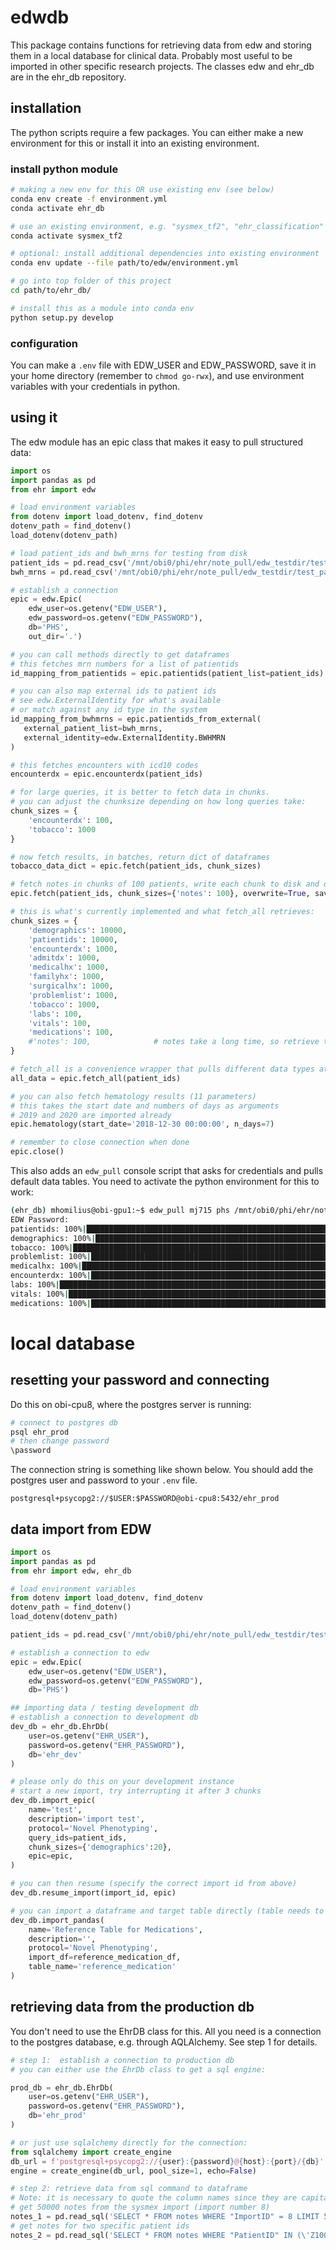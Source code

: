 # edwdb

This package contains functions for retrieving data from edw and storing them in a local database for clinical data.
Probably most useful to be imported in other specific research projects.
The classes edw and ehr_db are in the ehr_db repository.

## installation
The python scripts require a few packages. You can either make a new environment for this 
or install it into an existing environment.

### install python module
```bash
# making a new env for this OR use existing env (see below)
conda env create -f environment.yml
conda activate ehr_db

# use an existing environment, e.g. "sysmex_tf2", "ehr_classification"
conda activate sysmex_tf2

# optional: install additional dependencies into existing environment
conda env update --file path/to/edw/environment.yml

# go into top folder of this project
cd path/to/ehr_db/

# install this as a module into conda env
python setup.py develop
```

### configuration
You can make a `.env` file with EDW_USER and EDW_PASSWORD, save it in your home directory (remember to `chmod go-rwx`),
and use environment variables with your credentials in python.

## using it

The edw module has an epic class that makes it easy to pull structured data:

```python
import os
import pandas as pd
from ehr import edw

# load environment variables
from dotenv import load_dotenv, find_dotenv
dotenv_path = find_dotenv()
load_dotenv(dotenv_path)

# load patient_ids and bwh_mrns for testing from disk
patient_ids = pd.read_csv('/mnt/obi0/phi/ehr/note_pull/edw_testdir/test_patientids.tsv', sep='\t').PatientID
bwh_mrns = pd.read_csv('/mnt/obi0/phi/ehr/note_pull/edw_testdir/test_patientids.tsv', sep='\t').BWHMRN

# establish a connection
epic = edw.Epic(
    edw_user=os.getenv("EDW_USER"),
    edw_password=os.getenv("EDW_PASSWORD"),
    db='PHS',
    out_dir='.')

# you can call methods directly to get dataframes
# this fetches mrn numbers for a list of patientids
id_mapping_from_patientids = epic.patientids(patient_list=patient_ids)

# you can also map external ids to patient ids
# see edw.ExternalIdentity for what's available 
# or match against any id type in the system
id_mapping_from_bwhmrns = epic.patientids_from_external(
   external_patient_list=bwh_mrns,
   external_identity=edw.ExternalIdentity.BWHMRN
)

# this fetches encounters with icd10 codes
encounterdx = epic.encounterdx(patient_ids)

# for large queries, it is better to fetch data in chunks.
# you can adjust the chunksize depending on how long queries take:
chunk_sizes = {
    'encounterdx': 100,
    'tobacco': 1000
}

# now fetch results, in batches, return dict of dataframes
tobacco_data_dict = epic.fetch(patient_ids, chunk_sizes)

# fetch notes in chunks of 100 patients, write each chunk to disk and do not aggregate them
epic.fetch(patient_ids, chunk_sizes={'notes': 100}, overwrite=True, save_format='parquet', save_only=True)

# this is what's currently implemented and what fetch_all retrieves:
chunk_sizes = {
    'demographics': 10000,
    'patientids': 10000,
    'encounterdx': 1000,
    'admitdx': 1000,
    'medicalhx': 1000,
    'familyhx': 1000,
    'surgicalhx': 1000,
    'problemlist': 1000,
    'tobacco': 1000,
    'labs': 100,
    'vitals': 100,
    'medications': 100,
    #'notes': 100,              # notes take a long time, so retrieve them separately
}

# fetch_all is a convenience wrapper that pulls different data types at once (excluding notes)
all_data = epic.fetch_all(patient_ids)

# you can also fetch hematology results (11 parameters)
# this takes the start date and numbers of days as arguments
# 2019 and 2020 are imported already
epic.hematology(start_date='2018-12-30 00:00:00', n_days=7)

# remember to close connection when done
epic.close()
```

This also adds an `edw_pull` console script that asks for credentials and pulls default data tables.
You need to activate the python environment for this to work:

```bash
(ehr_db) mhomilius@obi-gpu1:~$ edw_pull mj715 phs /mnt/obi0/phi/ehr/note_pull/edw_testdir/test_patientids.txt --outdir .
EDW Password:
patientids: 100%|████████████████████████████████████████████████████████████████| 1/1 [00:01<00:00,  1.05s/it]
demographics: 100%|██████████████████████████████████████████████████████████████| 1/1 [00:01<00:00,  1.17s/it]
tobacco: 100%|███████████████████████████████████████████████████████████████████| 1/1 [00:01<00:00,  1.05s/it]
problemlist: 100%|███████████████████████████████████████████████████████████████| 1/1 [00:01<00:00,  1.09s/it]
medicalhx: 100%|█████████████████████████████████████████████████████████████████| 1/1 [00:02<00:00,  2.50s/it]
encounterdx: 100%|███████████████████████████████████████████████████████████████| 1/1 [00:05<00:00,  5.11s/it]
labs: 100%|██████████████████████████████████████████████████████████████████████| 1/1 [00:04<00:00,  4.61s/it]
vitals: 100%|████████████████████████████████████████████████████████████████████| 1/1 [00:01<00:00,  1.64s/it]
medications: 100%|███████████████████████████████████████████████████████████████| 1/1 [00:01<00:00,  1.87s/it]
```

# local database

## resetting your password and connecting
Do this on obi-cpu8, where the postgres server is running:
```bash
# connect to postgres db
psql ehr_prod
# then change password
\password
```

The connection string is something like shown below. You should add the postgres user and password to your `.env` file.
```
postgresql+psycopg2://$USER:$PASSWORD@obi-cpu8:5432/ehr_prod
```

## data import from EDW
```python
import os
import pandas as pd
from ehr import edw, ehr_db

# load environment variables
from dotenv import load_dotenv, find_dotenv
dotenv_path = find_dotenv()
load_dotenv(dotenv_path)

patient_ids = pd.read_csv('/mnt/obi0/phi/ehr/note_pull/edw_testdir/test_patientids.tsv', sep='\t').PatientID

# establish a connection to edw
epic = edw.Epic(
    edw_user=os.getenv("EDW_USER"),
    edw_password=os.getenv("EDW_PASSWORD"),
    db='PHS')

## importing data / testing development db
# establish a connection to development db
dev_db = ehr_db.EhrDb(
    user=os.getenv("EHR_USER"), 
    password=os.getenv("EHR_PASSWORD"),
    db='ehr_dev'
)

# please only do this on your development instance
# start a new import, try interrupting it after 3 chunks
dev_db.import_epic(
    name='test',
    description='import test',
    protocol='Novel Phenotyping',
    query_ids=patient_ids,
    chunk_sizes={'demographics':20},
    epic=epic,
)

# you can then resume (specify the correct import id from above)
dev_db.resume_import(import_id, epic)

# you can import a dataframe and target table directly (table needs to exist and columns need to be matching)
dev_db.import_pandas(
    name='Reference Table for Medications',
    description='',
    protocol='Novel Phenotyping',
    import_df=reference_medication_df,
    table_name='reference_medication'
)
```

## retrieving data from the production db
You don't need to use the EhrDB class for this. All you need is a connection to the postgres database, e.g. through AQLAlchemy. See step 1 for details.

```python
# step 1:  establish a connection to production db
# you can either use the EhrDb class to get a sql engine:

prod_db = ehr_db.EhrDb(
    user=os.getenv("EHR_USER"), 
    password=os.getenv("EHR_PASSWORD"),
    db='ehr_prod'
)

# or just use sqlalchemy directly for the connection:
from sqlalchemy import create_engine        
db_url = f'postgresql+psycopg2://{user}:{password}@{host}:{port}/{db}'
engine = create_engine(db_url, pool_size=1, echo=False)

# step 2: retrieve data from sql command to dataframe
# Note: it is necessary to quote the column names since they are capitalized to match EDW
# get 50000 notes from the sysmex import (import number 8)
notes_1 = pd.read_sql('SELECT * FROM notes WHERE "ImportID" = 8 LIMIT 50000;', engine)
# get notes for two specific patient ids
notes_2 = pd.read_sql('SELECT * FROM notes WHERE "PatientID" IN (\'Z1000000X\',\'Z1000000Y\');', engine)
```